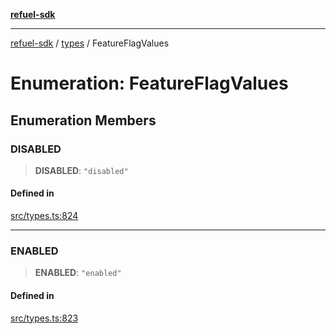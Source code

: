 [**refuel-sdk**](../../README.md)

***

[refuel-sdk](../../modules.md) / [types](../README.md) / FeatureFlagValues

# Enumeration: FeatureFlagValues

## Enumeration Members

### DISABLED

> **DISABLED**: `"disabled"`

#### Defined in

[src/types.ts:824](https://github.com/refuel-ai/refuel-sdk/blob/ce96b857bf5c9f1c73e98ea4629535109c473935/src/types.ts#L824)

***

### ENABLED

> **ENABLED**: `"enabled"`

#### Defined in

[src/types.ts:823](https://github.com/refuel-ai/refuel-sdk/blob/ce96b857bf5c9f1c73e98ea4629535109c473935/src/types.ts#L823)
